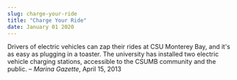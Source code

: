 ```yaml
---
slug: charge-your-ride
title: "Charge Your Ride"
date: January 01 2020
---
```


<p>Drivers of electric vehicles can zap their rides at CSU Monterey Bay, and it's as easy as plugging in a toaster. The university has installed two electric vehicle charging stations, accessible to the CSUMB community and the public. – <em>Marina Gazette</em>, April 15, 2013
</p>
